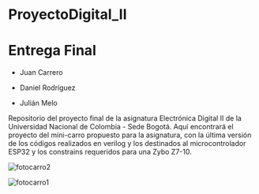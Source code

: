 # ProyectoDigital_II
# Entrega Final

* Juan Carrero

* Daniel Rodríguez

* Julián Melo

Repositorio del proyecto final de la asignatura Electrónica Digital II de la Universidad Nacional de Colombia - Sede Bogotá. Aquí encontrará el proyecto del mini-carro propuesto para la asignatura, con la última versión de los códigos realizados en verilog y los destinados al microcontrolador ESP32 y los constrains requeridos para una Zybo Z7-10.


![fotocarro2](https://user-images.githubusercontent.com/88418156/128122345-f258b9ef-d468-4219-ae76-9318639e9fd3.jpeg )



![fotocarro1](https://user-images.githubusercontent.com/88418156/128122311-bbedf55b-b029-4042-84ca-e22d51003847.jpeg)



